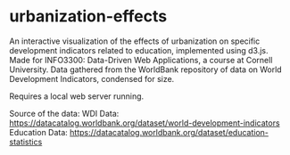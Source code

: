 # urbanization-effects
An interactive visualization of the effects of urbanization on specific development indicators related to education, implemented using d3.js. Made for INFO3300: Data-Driven Web Applications, a course at Cornell University.
Data gathered from the WorldBank repository of data on World Development Indicators, condensed for size.

Requires a local web server running.

Source of the data:
WDI Data: https://datacatalog.worldbank.org/dataset/world-development-indicators
Education Data: https://datacatalog.worldbank.org/dataset/education-statistics
